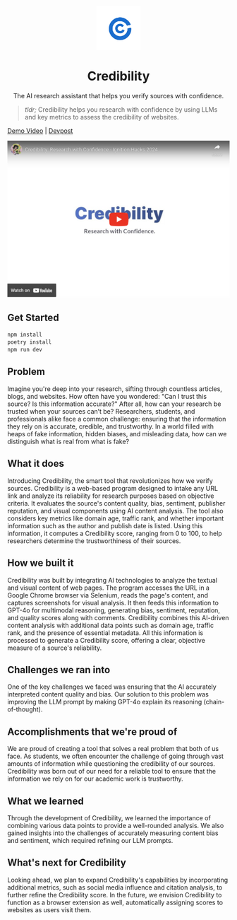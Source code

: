 <div align="center">
    <img alt="Logo" src="docs/logo.png" width="100" />
</div>
<h1 align="center">
    Credibility
</h1>
<p align="center">
    The AI research assistant that helps you verify sources with confidence.
</p>

> _tldr;_ Credibility helps you research with confidence by using LLMs and key metrics to assess the credibility of websites.

[Demo Video](https://www.youtube.com/watch?v=jdYm-1YStLk) | [Devpost](https://devpost.com/software/credibility)

[![Credibility YouTube Video](docs/youtube.png)](https://www.youtube.com/watch?v=jdYm-1YStLk)

## Get Started

```bash
npm install
poetry install
npm run dev
```

## Problem

Imagine you're deep into your research, sifting through countless articles, blogs, and websites. How often have you wondered: "Can I trust this source? Is this information accurate?" After all, how can your research be trusted when your sources can’t be? Researchers, students, and professionals alike face a common challenge: ensuring that the information they rely on is accurate, credible, and trustworthy. In a world filled with heaps of fake information, hidden biases, and misleading data, how can we distinguish what is real from what is fake?

## What it does

Introducing Credibility, the smart tool that revolutionizes how we verify sources. Credibility is a web-based program designed to intake any URL link and analyze its reliability for research purposes based on objective criteria. It evaluates the source's content quality, bias, sentiment, publisher reputation, and visual components using AI content analysis. The tool also considers key metrics like domain age, traffic rank, and whether important information such as the author and publish date is listed. Using this information, it computes a Credibility score, ranging from 0 to 100, to help researchers determine the trustworthiness of their sources.

## How we built it

Credibility was built by integrating AI technologies to analyze the textual and visual content of web pages. The program accesses the URL in a Google Chrome browser via Selenium, reads the page's content, and captures screenshots for visual analysis. It then feeds this information to GPT-4o for multimodal reasoning, generating bias, sentiment, reputation, and quality scores along with comments. Credibility combines this AI-driven content analysis with additional data points such as domain age, traffic rank, and the presence of essential metadata. All this information is processed to generate a Credibility score, offering a clear, objective measure of a source's reliability.

## Challenges we ran into

One of the key challenges we faced was ensuring that the AI accurately interpreted content quality and bias. Our solution to this problem was improving the LLM prompt by making GPT-4o explain its reasoning (chain-of-thought).

## Accomplishments that we're proud of

We are proud of creating a tool that solves a real problem that both of us face. As students, we often encounter the challenge of going through vast amounts of information while questioning the credibility of our sources. Credibility was born out of our need for a reliable tool to ensure that the information we rely on for our academic work is trustworthy.

## What we learned

Through the development of Credibility, we learned the importance of combining various data points to provide a well-rounded analysis. We also gained insights into the challenges of accurately measuring content bias and sentiment, which required refining our LLM prompts.

## What's next for Credibility

Looking ahead, we plan to expand Credibility's capabilities by incorporating additional metrics, such as social media influence and citation analysis, to further refine the Credibility score. In the future, we envision Credibility to function as a browser extension as well, automatically assigning scores to websites as users visit them.
